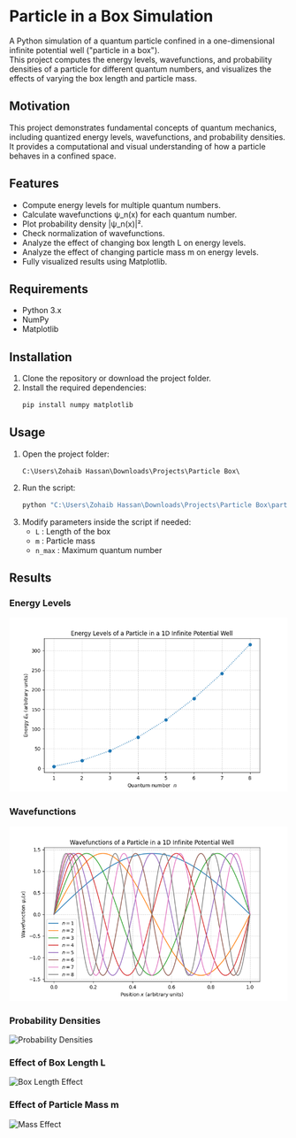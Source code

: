 # Particle in a Box Simulation

A Python simulation of a quantum particle confined in a one-dimensional infinite potential well ("particle in a box").  
This project computes the energy levels, wavefunctions, and probability densities of a particle for different quantum numbers, and visualizes the effects of varying the box length and particle mass.

## Motivation

This project demonstrates fundamental concepts of quantum mechanics, including quantized energy levels, wavefunctions, and probability densities.  
It provides a computational and visual understanding of how a particle behaves in a confined space.

## Features

- Compute energy levels for multiple quantum numbers.
- Calculate wavefunctions ψ_n(x) for each quantum number.
- Plot probability density |ψ_n(x)|².
- Check normalization of wavefunctions.
- Analyze the effect of changing box length L on energy levels.
- Analyze the effect of changing particle mass m on energy levels.
- Fully visualized results using Matplotlib.

## Requirements

- Python 3.x  
- NumPy  
- Matplotlib  

## Installation

1. Clone the repository or download the project folder.  
2. Install the required dependencies:  
   ```bash
   pip install numpy matplotlib
   ```

## Usage

1. Open the project folder:  
   ```
   C:\Users\Zohaib Hassan\Downloads\Projects\Particle Box\
   ```
2. Run the script:
   ```bash
   python "C:\Users\Zohaib Hassan\Downloads\Projects\Particle Box\particle_in_box.py"
   ```
3. Modify parameters inside the script if needed:
   - `L` : Length of the box
   - `m` : Particle mass
   - `n_max` : Maximum quantum number

## Results

### Energy Levels
![Energy Levels](plots/energy_levels.png)

### Wavefunctions
![Wavefunctions](plots/wavefunctions.png)

### Probability Densities
![Probability Densities](plots/probability_densities.png)

### Effect of Box Length L
![Box Length Effect](plots/box_length_effect.png)

### Effect of Particle Mass m
![Mass Effect](plots/mass_effect.png)